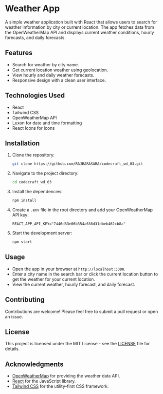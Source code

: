 # Weather App

A simple weather application built with React that allows users to search for weather information by city or current location. The app fetches data from the OpenWeatherMap API and displays current weather conditions, hourly forecasts, and daily forecasts.

## Features

- Search for weather by city name.
- Get current location weather using geolocation.
- View hourly and daily weather forecasts.
- Responsive design with a clean user interface.

## Technologies Used

- React
- Tailwind CSS
- OpenWeatherMap API
- Luxon for date and time formatting
- React Icons for icons

## Installation

1. Clone the repository:
   ```bash
   git clone https://github.com/RAJBARASARA/codecraft_wd_03.git
   ```

2. Navigate to the project directory:
   ```bash
   cd codecraft_wd_03
   ```

3. Install the dependencies:
   ```bash
   npm install
   ```

4. Create a `.env` file in the root directory and add your OpenWeatherMap API key:
   ```plaintext
   REACT_APP_API_KEY="7446d33e06b354a638d31dbeb462cb8a"
   ```

5. Start the development server:
   ```bash
   npm start
   ```

## Usage

- Open the app in your browser at `http://localhost:3300`.
- Enter a city name in the search bar or click the current location button to get the weather for your current location.
- View the current weather, hourly forecast, and daily forecast.

## Contributing

Contributions are welcome! Please feel free to submit a pull request or open an issue.

## License

This project is licensed under the MIT License - see the [LICENSE](LICENSE) file for details.

## Acknowledgments

- [OpenWeatherMap](https://openweathermap.org/) for providing the weather data API.
- [React](https://reactjs.org/) for the JavaScript library.
- [Tailwind CSS](https://tailwindcss.com/) for the utility-first CSS framework.
